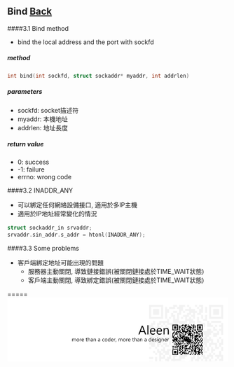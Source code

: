 ## Bind [Back](./../Coding.md)

####3.1 Bind method
- bind the local address and the port with sockfd

##### method

```c
int bind(int sockfd, struct sockaddr* myaddr, int addrlen)
```

##### parameters
- sockfd: socket描述符
- myaddr: 本機地址
- addrlen: 地址長度

##### return value
- 0: success
- -1: failure
- errno: wrong code

####3.2 INADDR_ANY
- 可以綁定任何網絡設備接口, 適用於多IP主機
- 適用於IP地址經常變化的情況

```c
struct sockaddr_in srvaddr;
srvaddr.sin_addr.s_addr = htonl(INADDR_ANY);
```

####3.3 Some problems 
- 客戶端綁定地址可能出現的問題
	- 服務器主動關閉, 導致鏈接錯誤(被關閉鏈接處於TIME_WAIT狀態)
	- 客戶端主動關閉, 導致綁定錯誤(被關閉鏈接處於TIME_WAIT狀態)



=====
<a href="http://aleen42.github.io/" target="_blank" ><img src="./../../../pic/tail.gif"></a>
